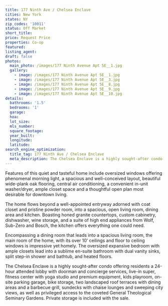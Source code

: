 ```yaml
---
title: 177 Ninth Ave / Chelsea Enclave
cities: New York
states: NY
zip_codes: '10011'
status: Off Market
short_title:
price: Request Price
properties: Co-op
featured:
listing_agent:
draft: false
photos:
  main_photo: /images/177 Ninth Avenue Apt 5E__1.jpg
  gallery:
    - image: /images/177 Ninth Avenue Apt 5E__1.jpg
    - image: /images/177 Ninth Avenue Apt 5E__3.jpg
    - image: /images/177 Ninth Avenue Apt 5E__8.jpg
    - image: /images/177 Ninth Avenue Apt 5E__9.jpg
    - image: /images/177 Ninth Avenue Apt 5E__10.jpg
details:
  bathrooms: '1.5'
  bedrooms: '1'
  garage:
  hoa:
  lot_size:
  mls_number:
  square_footage:
  year_built:
  longitude:
  latitude:
search_engine_optimization:
  title_tag: 177 Ninth Ave / Chelsea Enclave
  meta_description: The Chelsea Enclave is a highly sought-after condo offering residents a 24-hour attended lobby with doorman and concierge services, live-in super, fitness center with yoga studio and premium equipment
---
```

Features of this quiet and tasteful home include oversized windows offering phenomenal morning light, a spacious and well-conceived layout, beautiful wide-plank oak flooring, central air conditioning, a convenient in-unit washer/dryer, ample closet space and a thoughtful open plan most desirable for downtown living.

The home flows beyond a well-appointed entryway adorned with coat closet and pristine powder room, into a spacious, open living room, dining area and kitchen. Boasting honed granite countertops, custom cabinetry, dishwasher, wine storage, and a suite of high end appliances from Wolf, Sub-Zero and Bosch, the kitchen offers everything one could need.

Encompassing a dining room that leads into a spacious living room, the main room of the home, with its over 10’ ceilings and floor to ceiling windows is impressive yet homely. The oversized expansive bedroom with ample closets lead into a sublime en-suite bathroom with dual vanity sinks, split step-in shower and bathtub, and heated floors.

The Chelsea Enclave is a highly sought-after condo offering residents a 24-hour attended lobby with doorman and concierge services, live-in super, fitness center with yoga studio and premium equipment, kids playroom, on-site parking garage, bike storage, two landscaped roof terraces with dining areas and a barbecue grill, sundecks with chaise lounges and sweeping city views, as well as privileged access to the coveted General Theological Seminary Gardens. Private storage is included with the sale.